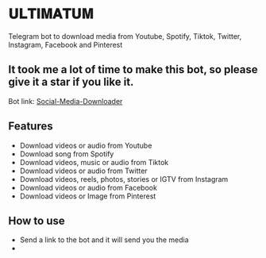 # 𝐔𝐋𝐓𝐈𝐌𝐀𝐓𝐔𝐌

Telegram bot to download media from Youtube, Spotify, Tiktok, Twitter, Instagram, Facebook and Pinterest

## It took me a lot of time to make this bot, so please give it a star if you like it.

Bot link: [Social-Media-Downloader](https://t.me/UltimatumV1_bot)

## Features

-   Download videos or audio from Youtube
-   Download song from Spotify
-   Download videos, music or audio from Tiktok
-   Download videos or audio from Twitter
-   Download videos, reels, photos, stories or IGTV from Instagram
-   Download videos or audio from Facebook
-   Download videos or Image from Pinterest

## How to use

-   Send a link to the bot and it will send you the media
-   
